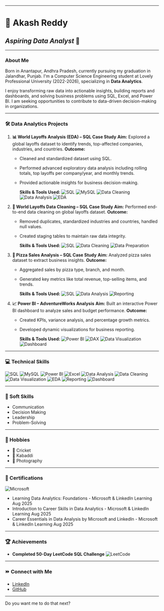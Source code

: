
---

# **🎯 Akash Reddy**

## *Aspiring Data Analyst* 🚀

---

### **About Me**

Born in Anantapur, Andhra Pradesh, currently pursuing my graduation in Jalandhar, Punjab. I'm a Computer Science Engineering student at Lovely Professional University (2022-2026), specializing in **Data Analytics**.

I enjoy transforming raw data into actionable insights, building reports and dashboards, and solving business problems using SQL, Excel, and Power BI. I am seeking opportunities to contribute to data-driven decision-making in organizations.

---

### **🛠️ Data Analytics Projects**

1. **📊 World Layoffs Analysis (EDA) – SQL Case Study**
   **Aim:** Explored a global layoffs dataset to identify trends, top-affected companies, industries, and countries.
   **Outcome:**

   * Cleaned and standardized dataset using SQL.
   * Performed advanced exploratory data analysis including rolling totals, top layoffs per company/year, and monthly trends.
   * Provided actionable insights for business decision-making.

     **Skills & Tools Used:**  ![SQL](https://img.shields.io/badge/SQL-00758F?style=for-the-badge\&logo=MySQL\&logoColor=white) ![MySQL](https://img.shields.io/badge/MySQL-00758F?style=for-the-badge\&logo=mysql\&logoColor=white) ![Data Cleaning](https://img.shields.io/badge/Data%20Cleaning-4CAF50?style=for-the-badge) ![Data Analysis](https://img.shields.io/badge/Data%20Analysis-F7DF1E?style=for-the-badge) ![EDA](https://img.shields.io/badge/EDA-FF5733?style=for-the-badge)

2. **🧹 World Layoffs Data Cleaning – SQL Case Study**
   **Aim:** Performed end-to-end data cleaning on global layoffs dataset.
   **Outcome:**

   * Removed duplicates, standardized industries and countries, handled null values.
   * Created staging tables to maintain raw data integrity.

      **Skills & Tools Used:** ![SQL](https://img.shields.io/badge/SQL-00758F?style=for-the-badge\&logo=MySQL\&logoColor=white) ![Data Cleaning](https://img.shields.io/badge/Data%20Cleaning-4CAF50?style=for-the-badge) ![Data Preparation](https://img.shields.io/badge/Data%20Preparation-F39C12?style=for-the-badge)

3. **🍕 Pizza Sales Analysis – SQL Case Study**
   **Aim:** Analyzed pizza sales dataset to extract business insights.
   **Outcome:**

   * Aggregated sales by pizza type, branch, and month.
   * Generated key metrics like total revenue, top-selling items, and trends.

     **Skills & Tools Used:** ![SQL](https://img.shields.io/badge/SQL-00758F?style=for-the-badge\&logo=MySQL\&logoColor=white) ![Data Analysis](https://img.shields.io/badge/Data%20Analysis-F7DF1E?style=for-the-badge) ![Reporting](https://img.shields.io/badge/Reporting-1ABC9C?style=for-the-badge)

4. **📈 Power BI – AdventureWorks Analysis**
   **Aim:** Built an interactive Power BI dashboard to analyze sales and budget performance.
   **Outcome:**

   * Created KPIs, variance analysis, and percentage growth metrics.
   * Developed dynamic visualizations for business reporting.

      **Skills & Tools Used:** ![Power BI](https://img.shields.io/badge/Power%20BI-F2C811?style=for-the-badge\&logo=powerbi\&logoColor=black) ![DAX](https://img.shields.io/badge/DAX-0078D4?style=for-the-badge) ![Data Visualization](https://img.shields.io/badge/Data%20Viz-4CAF50?style=for-the-badge) ![Dashboard](https://img.shields.io/badge/Dashboard-8E44AD?style=for-the-badge)

---

### **💻 Technical Skills**

![SQL](https://img.shields.io/badge/SQL-00758F?style=for-the-badge\&logo=MySQL\&logoColor=white)
![MySQL](https://img.shields.io/badge/MySQL-00758F?style=for-the-badge\&logo=mysql\&logoColor=white)
![Power BI](https://img.shields.io/badge/Power%20BI-F2C811?style=for-the-badge\&logo=powerbi\&logoColor=black)
![Excel](https://img.shields.io/badge/Excel-217346?style=for-the-badge\&logo=microsoft-excel\&logoColor=white)
![Data Analysis](https://img.shields.io/badge/Data%20Analysis-F7DF1E?style=for-the-badge)
![Data Cleaning](https://img.shields.io/badge/Data%20Cleaning-4CAF50?style=for-the-badge)
![Data Visualization](https://img.shields.io/badge/Data%20Visualization-4CAF50?style=for-the-badge)
![EDA](https://img.shields.io/badge/EDA-FF5733?style=for-the-badge)
![Reporting](https://img.shields.io/badge/Reporting-1ABC9C?style=for-the-badge)
![Dashboard](https://img.shields.io/badge/Dashboard-8E44AD?style=for-the-badge)

---

### **🧠 Soft Skills**

* Communication
* Decision Making
* Leadership
* Problem-Solving

---

### **🎨 Hobbies**

* 🏸 Cricket
* 🎾 Kabaddi
* 📸 Photography

---

### **📜 Certifications**

![Microsoft](https://img.shields.io/badge/Microsoft-0078D4?style=for-the-badge\&logo=microsoft\&logoColor=white)

* Learning Data Analytics: Foundations - Microsoft & LinkedIn Learning Aug 2025
* Introduction to Career Skills in Data Analytics - Microsoft & LinkedIn Learning Aug 2025
* Career Essentials in Data Analysis by Microsoft and LinkedIn - Microsoft & LinkedIn Learning Aug 2025

---

### **🏆 Achievements**

* **Completed 50-Day LeetCode SQL Challenge** ![LeetCode](https://img.shields.io/badge/LeetCode-SQL-FFA116?style=for-the-badge\&logo=leetcode\&logoColor=black)

---

### **⏩ Connect with Me**

* [LinkedIn](https://www.linkedin.com/in/biyyam-akash-reddy-ba871b252)
* [GitHub](https://github.com/akashreddy1234)

---


Do you want me to do that next?
